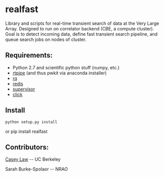 # realfast

Library and scripts for real-time transient search of data at the Very Large Array.
Designed to run on correlator backend (CBE, a compute cluster).
Goal is to detect incoming data, define fast transient search pipeline, and queue search jobs on nodes of cluster.

Requirements:
---
* Python 2.7 and scientific python stuff (numpy, etc.)
* [rtpipe](http://github.com/caseyjlaw/rtpipe) (and thus pwkit via anaconda installer)
* [rq](http://python-rq.org)
* [redis](http://redis.io)
* [supervisor](http://supervisord.org)
* [click](http://click.pocoo.org/)

Install
---
    python setup.py install
or
    pip install realfast

Contributors:
---

[Casey Law](http://www.twitter.com/caseyjlaw) -- UC Berkeley

Sarah Burke-Spolaor -- NRAO
